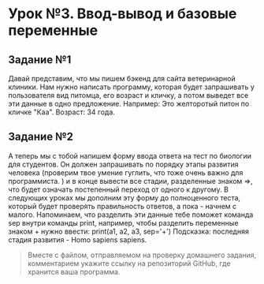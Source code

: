 # Урок №3. Ввод-вывод и базовые переменные

## Задание №1
Давай представим, что мы пишем бэкенд для сайта ветеринарной клиники.
Нам нужно написать программу, которая будет запрашивать у пользователя
вид питомца, его возраст и кличку, а потом выведет все эти данные в одно
предложение. Например:
Это желторотый питон по кличке &quot;Каа&quot;. Возраст: 34 года.

## Задание №2
А теперь мы с тобой напишем форму ввода ответа на тест по биологии для
студентов. Он должен запрашивать по порядку этапы развития человека
(проверим твое умение гуглить, что тоже очень важно для программиста. ) и в
конце вывести все стадии, разделенные знаком =&gt;, что будет означать
постепенный переход от одного к другому. В следующих уроках мы дополним
эту форму до полноценного теста, который будет проверять правильность
ответов, а пока - начнем с малого. Напоминаем, что разделить эти данные
тебе поможет команда sep внутри команды print, например, чтобы разделить
переменные знаком + нужно ввести:
print(a1, a2, a3, sep=&#39;+&#39;)
Подсказка: последняя стадия развития - Homo sapiens sapiens.

>Вместе с файлом, отправляемом на проверку домашнего задания,
комментарием укажите ссылку на репозиторий GitHub, где хранится ваша
программа.